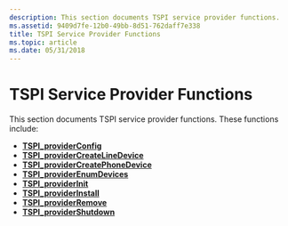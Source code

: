 ```yaml
---
description: This section documents TSPI service provider functions.
ms.assetid: 9409d7fe-12b0-49bb-8d51-762daff7e338
title: TSPI Service Provider Functions
ms.topic: article
ms.date: 05/31/2018
---
```


# TSPI Service Provider Functions

This section documents TSPI service provider functions. These functions include:

-   [**TSPI\_providerConfig**](/windows/win32/api/tspi/nf-tspi-tspi_providerconfig)
-   [**TSPI\_providerCreateLineDevice**](/windows/win32/api/tspi/nf-tspi-tspi_providercreatelinedevice)
-   [**TSPI\_providerCreatePhoneDevice**](/windows/win32/api/tspi/nf-tspi-tspi_providercreatephonedevice)
-   [**TSPI\_providerEnumDevices**](/windows/win32/api/tspi/nf-tspi-tspi_providerenumdevices)
-   [**TSPI\_providerInit**](/windows/win32/api/tspi/nf-tspi-tspi_providerinit)
-   [**TSPI\_providerInstall**](/windows/win32/api/tspi/nf-tspi-tspi_providerinstall)
-   [**TSPI\_providerRemove**](/windows/win32/api/tspi/nf-tspi-tspi_providerremove)
-   [**TSPI\_providerShutdown**](/windows/win32/api/tspi/nf-tspi-tspi_providershutdown)

 

 
